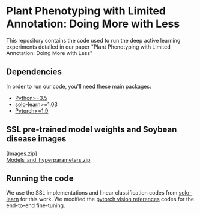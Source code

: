 # Plant Phenotyping with Limited Annotation: Doing More with Less
This repository contains the code used to run the deep active learning experiments detailed in our paper "Plant Phenotyping with Limited Annotation: Doing More with Less"
## Dependencies
In order to run our code, you'll need these main packages:

- [Python>=3.5](https://www.python.org/)
- [solo-learn>=1.03](https://github.com/vturrisi/solo-learn)
- [Pytorch>=1.9](https://pytorch.org/)

## SSL pre-trained model weights and Soybean disease images 
[Images.zip]  
[Models_and_hyperparameters.zip](https://iastate.box.com/s/hxf20a31ucnr4drsum1f3qoe2p7g6ecr)

## Running the code
We use the SSL implementations and linear classification codes from [solo-learn](https://github.com/vturrisi/solo-learn) for this work. 
We modified the [pytorch vision references](https://github.com/pytorch/vision/tree/main/references/classification) codes for the end-to-end fine-tuning.
```
